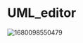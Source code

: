 ﻿# UML_editor
![1680098550479](https://user-images.githubusercontent.com/72536944/228563213-bdafc30e-b351-4745-83fb-61ea0d149ab0.jpg)
